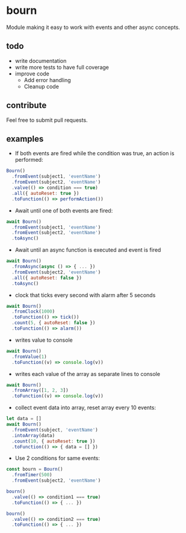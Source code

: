 # bourn
Module making it easy to work with events and other async concepts.

## todo

* write documentation
* write more tests to have full coverage
* improve code
  * Add error handling
  * Cleanup code

## contribute

Feel free to submit pull requests.

## examples

* If both events are fired while the condition was true, an action is performed:

```js
Bourn()
  .fromEvent(subject1, 'eventName')
  .fromEvent(subject2, 'eventName')
  .valve(() => condition === true)
  .all({ autoReset: true })
  .toFunction(() => performAction())
```

* Await until one of both events are fired:

```js
await Bourn()
  .fromEvent(subject1, 'eventName')
  .fromEvent(subject2, 'eventName')
  .toAsync()
```

* Await until an async function is executed and event is fired

```js
await Bourn()
  .fromAsync(async () => { ... })
  .fromEvent(subject2, 'eventName')
  .all({ autoReset: false })
  .toAsync()
```

* clock that ticks every second with alarm after 5 seconds

```js
await Bourn()
  .fromClock(1000)
  .toFunction(() => tick())
  .count(5, { autoReset: false })
  .toFunction(() => alarm())
```

* writes value to console

```js
await Bourn()
  .fromValue(1)
  .toFunction((v) => console.log(v))
```

* writes each value of the array as separate lines to console

```js
await Bourn()
  .fromArray([1, 2, 3])
  .toFunction((v) => console.log(v))
```

* collect event data into array, reset array every 10 events:

```js
let data = []
await Bourn()
  .fromEvent(subject, 'eventName')
  .intoArray(data)
  .count(10, { autoReset: true })
  .toFunction(() => { data = [] })
```

* Use 2 conditions for same events:

```js
const bourn = Bourn()
  .fromTimer(500)
  .fromEvent(subject2, 'eventName')

bourn()
  .valve(() => condition1 === true)
  .toFunction(() => { ... })

bourn()
  .valve(() => condition2 === true)
  .toFunction(() => { ... })


```
